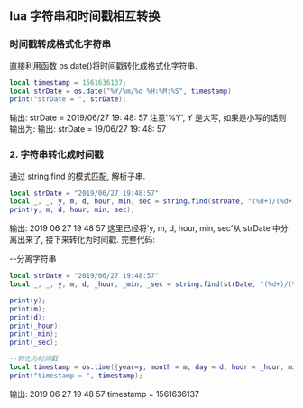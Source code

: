 ## lua 字符串和时间戳相互转换

### 时间戳转成格式化字符串

直接利用函数 os.date()将时间戳转化成格式化字符串.

``` lua
local timestamp = 1561636137;
local strDate = os.date("%Y/%m/%d %H:%M:%S", timestamp)
print("strDate = ", strDate);
```

输出: strDate = 2019/06/27 19: 48: 57 注意'%Y', Y 是大写, 如果是小写的话则输出为: 输出: strDate = 19/06/27 19: 48: 57

### 2. 字符串转化成时间戳

通过 string.find 的模式匹配, 解析子串.

``` lua
local strDate = "2019/06/27 19:48:57"
local _, _, y, m, d, hour, min, sec = string.find(strDate, "(%d+)/(%d+)/(%d+)%s*(%d+):(%d+):(%d+)");
print(y, m, d, hour, min, sec);
```

输出: 2019 06 27 19 48 57 这里已经将'y, m, d, hour, min, sec'从 strDate 中分离出来了, 接下来转化为时间戳. 完整代码:

--分离字符串

``` lua
local strDate = "2019/06/27 19:48:57"
local _, _, y, m, d, _hour, _min, _sec = string.find(strDate, "(%d+)/(%d+)/(%d+)%s*(%d+):(%d+):(%d+)");

print(y);
print(m);
print(d);
print(_hour);
print(_min);
print(_sec);

--转化为时间戳
local timestamp = os.time({year=y, month = m, day = d, hour = _hour, min = _min, sec = _sec});
print("timestamp = ", timestamp);
```

输出: 2019 06 27 19 48 57 timestamp = 1561636137
